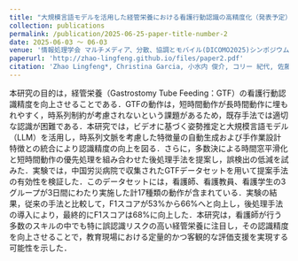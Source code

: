 ```yaml
---
title: "大規模言語モデルを活用した経管栄養における看護行動認識の高精度化（発表予定）"
collection: publications
permalink: /publication/2025-06-25-paper-title-number-2
date: 2025-06-03 ～ 06-03
venue: '情報処理学会 マルチメディア、分散、協調とモバイル(DICOMO2025)シンポジウム（発表予定）'
paperurl: 'http://zhao-lingfeng.github.io/files/paper2.pdf'
citation: 'Zhao Lingfeng*, Christina Garcia, 小水内 俊介, コリー 紀代, 佐藤 敦子, 河内山 真由美, 那須 敏子, 井上 創造'
---
```


本研究の目的は，経管栄養（Gastrostomy Tube Feeding：GTF）の看護行動認識精度を向上させることである．GTFの動作は，短時間動作が長時間動作に埋もれやすく，時系列制約が考慮されないという課題があるため，既存手法では適切な認識が困難である．本研究では，ビデオに基づく姿勢推定と大規模言語モデル（LLM）を活用し，時系列文脈を考慮した特徴量の自動生成および手作業設計特徴との統合により認識精度の向上を図る．さらに，多数決による時間窓平滑化と短時間動作の優先処理を組み合わせた後処理手法を提案し，誤検出の低減を試みた．実験では，中国労災病院で収集されたGTFデータセットを用いて提案手法の有効性を検証した．このデータセットには，看護師、看護教員、看護学生の3グループが3日間にわたり実施した計17種類の動作が含まれている．実験の結果，従来の手法と比較して，F1スコアが53%から66%へと向上し，後処理手法の導入により，最終的にF1スコアは68%に向上した．本研究は，看護師が行う多数のスキルの中でも特に誤認識リスクの高い経管栄養に注目し，その認識精度を向上させることで，教育現場における定量的かつ客観的な評価支援を実現する可能性を示した．
